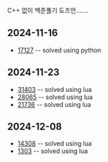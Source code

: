 C++ 없이 백준풀기 도즈언.......

## 2024-11-16

* [17127](./BruteForce/17127.py) -- solved using python


## 2024-11-23

* [31403](./Implementation/31403.lua) -- solved using lua
* [28065](./Implementation/28065.lua) -- solved using lua
* [21736](./DFS/21736.lua) -- solved using lua

## 2024-12-08 

* [14308](./Implementation/14308.lua) -- solved using lua
* [1303](./DFS/1303.lua) -- solved using lua
